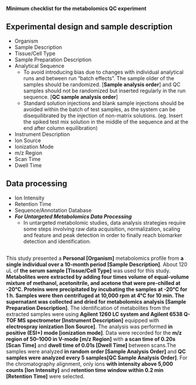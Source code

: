 **Minimum checklist for the metabolomics QC experiment**

## Experimental design and sample description

- Organism
- Sample Description
- Tissue/Cell Type
- Sample Preparation Description
- Analytical Sequence
  - To avoid introducing bias due to changes with individual analytical runs and between run “batch effects”. The sample older of the samples should be randomized. [**Sample analysis order**] and QC samples should not be randomized but inserted regularly in the run sequence. [**QC sample analysis order**] 
  - Standard solution injections and blank sample injections should be avoided within the batch of test samples, as the system can be disequilibrated by the injection of non-matrix solutions. (eg. Insert the spiked test mix solution in the middle of the sequence and at the end after column equilibration)
- Instrument Description
- Ion Source
- Ionization Mode
- m/z Region
- Scan Time
- Dwell Time

## Data processing

- Ion Intensity
- Retention Time
- Sequence/Annotation Database
- _**For Untargeted Metabolomics Data Processing**_
  - In untargeted metabolomic studies, data analysis strategies require some steps involving raw data acquisition, normalization, scaling and feature and peak detection in order to finally reach biomarker detection and identification. 
 

## 

This study presented a **Personal [Organism]** metabolomics profile from **a single individual over a 10-month period [Sample Description]**. About 120 uL of **the serum sample [Tissue/Cell Type]** was used for this study. **Metabolites were extracted by adding four times volume of equal-volume mixture of methanol, acetonitrile, and acetone that were pre-chilled at -20°C. Proteins were precipitated by incubating the samples at -20°C for 1 h. Samples were then centrifuged at 10,000 rpm at 4°C for 10 min. The supernatant was collected and dried for metabolomics analysis [Sample Preparation Description]**. The identification of metabolites from the extracted samples were using **Agilent 1260 LC system and Agilent 6538 Q-TOF MS spectrometer [Instrument Description]** equipped with **electrospray ionization [Ion Source]**. The analysis was performed **in positive (ESI+) mode [ionization mode]**. Data were recorded for the **m/z region of 50–1000 in V-mode [m/z Region]** with **a scan time of 0.20s [Scan Time]** and **dwell time of 0.01s [Dwell Time]** between scans.The samples were analyzed **in random order [Sample Analysis Order]** and **QC samples were analyzed every 5 samples[QC Sample Analysis Order]**. For the chromatography alignment, only ions **with intensity above 5,000 counts [Ion Intensity]** and **retention time window within 0.2 min [Retention Time]** were selected.  
